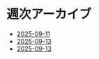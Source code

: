 # 週次アーカイブ
- [2025-09-11](./2025-09-11.md)
- [2025-09-13](./2025-09-13.html)
- [2025-09-13](./2025-09-13.md)